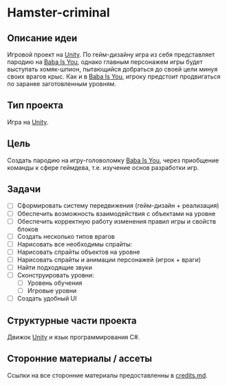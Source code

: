 # Hamster-criminal
## Описание идеи
Игровой проект на [Unity](https://unity.com/ru). По гейм-дизайну игра из себя представляет пародию на [Baba Is You](https://store.steampowered.com/app/736260/Baba_Is_You/), однако главным персонажем игры будет выступать хомяк-шпион, пытающийся добраться до своей цели минуя своих врагов крыс. Как и в [Baba Is You](https://store.steampowered.com/app/736260/Baba_Is_You/), игроку предстоит продвигаться по заранее заготовленным уровням.
## Тип проекта
Игра на [Unity](https://unity.com/ru).
## Цель
Создать пародию на игру-головоломку [Baba Is You](https://store.steampowered.com/app/736260/Baba_Is_You/), через приобщение команды к сфере геймдева, т.е. изучение основ разработки игр.
## Задачи
- [ ] Сформировать систему передвижения (гейм-дизайн + реализация)
- [ ] Обеспечить возможность взаимодействия с объектами на уровне
- [ ] Обеспечить корректную работу изменения правил игры и свойств блоков
- [ ] Создать несколько типов врагов
- [ ]  Нарисовать все необходимы спрайты:
  - [ ] Нарисовать спрайты объектов на уровне
  - [ ] Нарисовать спрайты и анимации персонажей (игрок + враги)
- [ ] Найти подходящие звуки
- [ ] Сконструировать уровни:
  - [ ]  Уровень обучения
  - [ ]  Игровые уровни
- [ ]  Создать удобный UI
## Структурные части проекта
Движок [Unity](https://unity.com/ru) и язык программирования C#.
## Сторонние материалы / ассеты
Ссылки на все сторонние материалы предоставленны в [credits.md](https://github.com/gorobtsov2006/Hamster-criminal/blob/main/credits.md).
